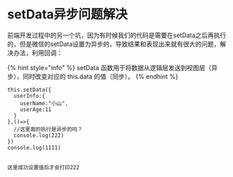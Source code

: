 # setData异步问题解决

前端开发过程中的另一个坑，因为有时候我们的代码是需要在setData之后再执行的，但是微信的setData设置为异步的，导致结果和表现出来就有很大的问题，解决办法，利用回调：

{% hint style="info" %}
setData 函数用于将数据从逻辑层发送到视图层（异步），同时改变对应的 this.data 的值（同步）。
{% endhint %}

```text
this.setData({
  userInfo:{
    userName:"小山",
    userAge:11
  }
},()=>{
  //这里面的执行是异步的吗？
  console.log(222)
})
console.log(1111)


这里成功设置值后才会打印222
```

